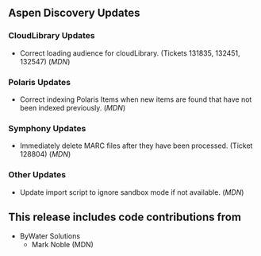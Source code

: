 ## Aspen Discovery Updates
### CloudLibrary Updates
- Correct loading audience for cloudLibrary. (Tickets 131835, 132451, 132547) (*MDN*)

### Polaris Updates
- Correct indexing Polaris Items when new items are found that have not been indexed previously. (*MDN*)

### Symphony Updates
- Immediately delete MARC files after they have been processed. (Ticket 128804) (*MDN*)

### Other Updates
- Update import script to ignore sandbox mode if not available. (*MDN*)

## This release includes code contributions from
- ByWater Solutions
    - Mark Noble (MDN)

